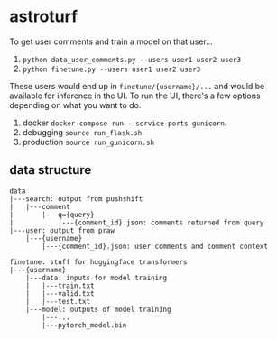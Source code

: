 # astroturf
To get user comments and train a model on that user...
1. `python data_user_comments.py --users user1 user2 user3`
2. `python finetune.py --users user1 user2 user3`

These users would end up in `finetune/{username}/...` and would be available for inference in the UI.
To run the UI, there's a few options depending on what you want to do.
1. docker `docker-compose run --service-ports gunicorn`.
2. debugging `source run_flask.sh`
3. production `source run_gunicorn.sh`

## data structure
```
data
|---search: output from pushshift
|   |---comment
|       |---q={query}
|           |---{comment_id}.json: comments returned from query
|---user: output from praw
    |---{username}
        |---{comment_id}.json: user comments and comment context

finetune: stuff for huggingface transformers
|---{username}
    |---data: inputs for model training
    |   |---train.txt
    |   |---valid.txt
    |   |---test.txt
    |---model: outputs of model training
        |---...
        |---pytorch_model.bin
```
